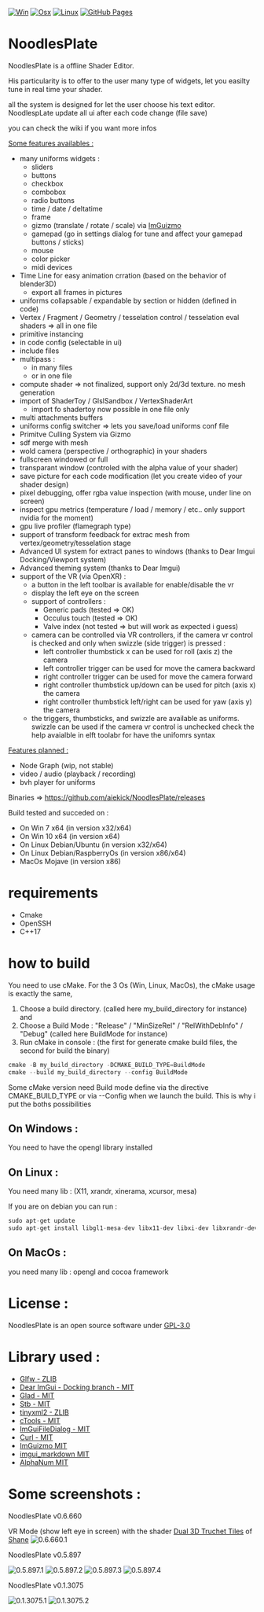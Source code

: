 [![Win](https://github.com/aiekick/NoodlesPlate/actions/workflows/Win.yml/badge.svg)](https://github.com/aiekick/NoodlesPlate/actions/workflows/Win.yml)
[![Osx](https://github.com/aiekick/NoodlesPlate/actions/workflows/Osx.yml/badge.svg)](https://github.com/aiekick/NoodlesPlate/actions/workflows/Osx.yml)
[![Linux](https://github.com/aiekick/NoodlesPlate/actions/workflows/Linux.yml/badge.svg)](https://github.com/aiekick/NoodlesPlate/actions/workflows/Linux.yml)
[![GitHub Pages](https://github.com/aiekick/NoodlesPlate/actions/workflows/gh-pages.yml/badge.svg)](https://github.com/aiekick/NoodlesPlate/actions/workflows/gh-pages.yml)

# NoodlesPlate

NoodlesPlate is a offline Shader Editor. 

His particularity is to offer to the user many type of widgets, let you easilty tune in real time your shader.

all the system is designed for let the user choose his text editor. NoodlespLate update all ui after each code change (file save)

you can check the wiki if you want more infos

<ins>Some features availables :</ins>
* many uniforms widgets :
  * sliders
  * buttons
  * checkbox
  * combobox
  * radio buttons
  * time / date / deltatime
  * frame
  * gizmo (translate / rotate / scale) via [ImGuizmo](https://github.com/CedricGuillemet/ImGuizmo)
  * gamepad (go in settings dialog for tune and affect your gamepad buttons / sticks)
  * mouse
  * color picker
  * midi devices
* Time Line for easy animation crration (based on the behavior of blender3D)
  * export all frames in pictures
* uniforms collapsable / expandable by section or hidden (defined in code)
* Vertex / Fragment / Geometry / tesselation control / tesselation eval shaders => all in one file
* primitive instancing
* in code config (selectable in ui)
* include files
* multipass :
  * in many files
  * or in one file
* compute shader => not finalized, support only 2d/3d texture. no mesh generation
* import of ShaderToy / GlslSandbox / VertexShaderArt
  * import fo shadertoy now possible in one file only
* multi attachments buffers
* uniforms config switcher => lets you save/load uniforms conf file
* Primitve Culling System via Gizmo
* sdf merge with mesh
* wold camera (perspective / orthographic) in your shaders
* fullscreen windowed or full
* transparant window (controled with the alpha value of your shader)
* save picture for each code modification (let you create video of your shader design)
* pixel debugging, offer rgba value inspection (with mouse, under line on screen)
* inspect gpu metrics (temperature / load / memory / etc.. only support nvidia for the moment)
* gpu live profiler (flamegraph type)
* support of transform feedback for extrac mesh from vertex/geometry/tesselation stage
* Advanced UI system for extract panes to windows (thanks to Dear Imgui Docking/Viewport system)
* Advanced theming system (thanks to Dear Imgui)
* support of the VR (via OpenXR) :
  * a button in the left toolbar is available for enable/disable the vr 
  * display the left eye on the screen
  * support of controllers : 
    * Generic pads (tested => OK)
    * Occulus touch (tested => OK)
    * Valve index (not tested => but will work as expected i guess)
  * camera can be controlled via VR controllers, if the camera vr control is checked and only when swizzle (side trigger) is pressed :
    * left controller thumbstick x can be used for roll (axis z) the camera
    * left controller trigger can be used for move the camera backward
    * right controller trigger can be used for move the camera forward
    * right controller thumbstick up/down can be used for pitch (axis x) the camera
    * right controller thumbstick left/right can be used for yaw (axis y) the camera
  * the triggers, thumbsticks, and swizzle are available as uniforms. 
    swizzle can be used if the camera vr control is unchecked
    check the help avaialble in elft toolabr for have the unifomrs syntax
    
<ins>Features planned :</ins>
* Node Graph (wip, not stable)
* video / audio (playback / recording)
* bvh player for uniforms

Binaries => https://github.com/aiekick/NoodlesPlate/releases

Build tested and succeded on :
* On Win 7 x64 (in version x32/x64)
* On Win 10 x64 (in version x64)
* On Linux Debian/Ubuntu (in version x32/x64)
* On Linux Debian/RaspberryOs (in version x86/x64)
* MacOs Mojave (in version x86)

# requirements

* Cmake
* OpenSSH
* C++17

# how to build

You need to use cMake.
For the 3 Os (Win, Linux, MacOs), the cMake usage is exactly the same, 

1) Choose a build directory. (called here my_build_directory for instance) and
2) Choose a Build Mode : "Release" / "MinSizeRel" / "RelWithDebInfo" / "Debug" (called here BuildMode for instance)
3) Run cMake in console : (the first for generate cmake build files, the second for build the binary)
```cpp
cmake -B my_build_directory -DCMAKE_BUILD_TYPE=BuildMode
cmake --build my_build_directory --config BuildMode
```

Some cMake version need Build mode define via the directive CMAKE_BUILD_TYPE or via --Config when we launch the build. 
This is why i put the boths possibilities

## On Windows :

You need to have the opengl library installed

## On Linux :

You need many lib : (X11, xrandr, xinerama, xcursor, mesa)

If you are on debian you can run :  

```cpp
sudo apt-get update 
sudo apt-get install libgl1-mesa-dev libx11-dev libxi-dev libxrandr-dev libxinerama-dev libxcursor-dev
```

## On MacOs :

you need many lib : opengl and cocoa framework

# License :

NoodlesPlate is an open source software under [GPL-3.0](LICENSE)

# Library used :

* [Glfw - ZLIB](http://www.glfw.org/)
* [Dear ImGui - Docking branch - MIT](https://github.com/ocornut/imgui)
* [Glad - MIT](https://github.com/Dav1dde/glad)
* [Stb - MIT](https://github.com/nothings/stb)
* [tinyxml2 - ZLIB]( https://github.com/leethomason/tinyxml2)
* [cTools - MIT](https://github.com/aiekick/cTools)
* [ImGuiFileDialog - MIT](https://github.com/aiekick/ImGuiFileDialog)
* [Curl - MIT](https://curl.haxx.se/")
* [ImGuizmo MIT](https://github.com/CedricGuillemet/ImGuizmo)
* [imgui_markdown MIT](https://github.com/juliettef/imgui_markdown)
* [AlphaNum MIT](http://www.davekoelle.com/alphanum.html)
			
# Some screenshots :

NoodlesPlate v0.6.660

VR Mode (show left eye in screen) with the shader [Dual 3D Truchet Tiles](https://www.shadertoy.com/view/4l2cD3) of [Shane](https://www.shadertoy.com/user/Shane)
![0.6.660.1](doc/images/vlc_SNqaS5IBxD.jpg)

NoodlesPlate v0.5.897

![0.5.897.1](doc/images/NoodlesPlate_Msvc_x64_N69aImL27C.png)
![0.5.897.2](doc/images/NoodlesPlate_Msvc_x64_UXpK9TMq4S.png)
![0.5.897.3](doc/images/NoodlesPlate_Msvc_x64_wPe36WwlZX.png)
![0.5.897.4](doc/images/NoodlesPlate_Msvc_x64_ldzPsKLqlK.png)

NoodlesPlate v0.1.3075

![0.1.3075.1](doc/images/NoodlesPlate_MSVC_x64_Release_2019-07-14_05-54-36.png)
![0.1.3075.2](doc/images/NoodlesPlate_MSVC_x64_Release_2019-07-14_05-55-13.png)
